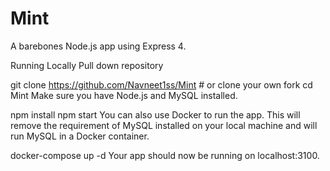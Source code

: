 # Mint
A barebones Node.js app using Express 4.



Running Locally
Pull down repository

git clone https://github.com/Navneet1ss/Mint # or clone your own fork
cd Mint
Make sure you have Node.js and MySQL installed.

npm install
npm start
You can also use Docker to run the app. This will remove the requirement of MySQL installed on your local machine and will run MySQL in a Docker container.

docker-compose up -d
Your app should now be running on localhost:3100.





